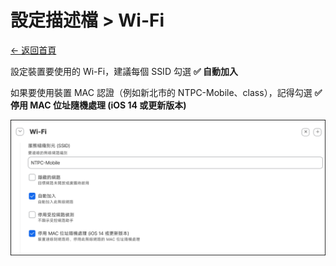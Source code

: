 # 設定描述檔 > Wi-Fi

[← 返回首頁](../)

設定裝置要使用的 Wi-Fi，建議每個 SSID 勾選 **✅ 自動加入**

如果要使用裝置 MAC 認證（例如新北市的 NTPC-Mobile、class），記得勾選 **✅ 停用 MAC 位址隨機處理 (iOS 14 或更新版本)**

![設定描述檔：Wi-Fi](../images/profiles_wi-fi.png)
